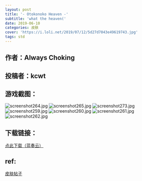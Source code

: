 ```yaml
---
layout: post
title: '- Otokonoko Heaven -'
subtitle: 'what the heaven('
date: 2019-06-10
categories: 皮肤
cover: 'https://i.loli.net/2019/07/12/5d27d7043e49619743.jpg'
tags: std
---
```


## 作者：Always Choking

## 投稿者：kcwt
 
## 游戏截图：

![screenshot264.jpg](https://i.loli.net/2019/07/12/5d27d7043e49619743.jpg)
![screenshot265.jpg](https://i.loli.net/2019/07/12/5d27d705f341e96110.jpg)
![screenshot273.jpg](https://i.loli.net/2019/07/12/5d27d707b8da152234.jpg)
![screenshot259.jpg](https://i.loli.net/2019/07/12/5d27d7099bde747776.jpg)
![screenshot260.jpg](https://i.loli.net/2019/07/12/5d27d70b63fe480983.jpg)
![screenshot261.jpg](https://i.loli.net/2019/07/12/5d27d70d23a5733621.jpg)
![screenshot262.jpg](https://i.loli.net/2019/07/12/5d27d70ede92e60510.jpg)

## 下载链接：

[点此下载（蓝奏云）](https://www.lanzous.com/i4ielzc)

## ref:

<a href="https://osu.ppy.sh/community/forums/topics/918702
">皮肤帖子</a>